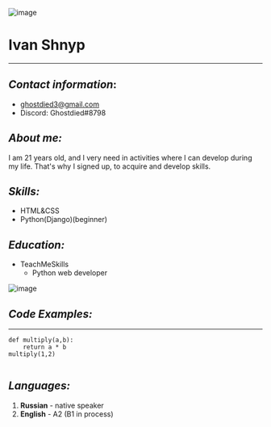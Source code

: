 
![image](https://user-images.githubusercontent.com/83667776/170893028-a4bd052d-5870-4e73-b787-5ffb617703ac.png)

# __Ivan Shnyp__
---



## _Contact information_:
*  ghostdied3@gmail.com
*  Discord: Ghostdied#8798


## _About me:_
I am 21 years old, and I very need in activities where I can develop during my life. That's why I signed up, to acquire and develop skills.


## _Skills:_
* HTML&CSS
* Python(Django)(beginner)


## _Education:_
* TeachMeSkills
    + Python web developer 

![image](https://user-images.githubusercontent.com/83667776/170891474-b19e5daf-d895-4ea2-abc0-0944c92594e9.png)


    
 
 
## _Code Examples:_
---
```
def multiply(a,b):
    return a * b
multiply(1,2)
  
   ```
 
 
## _Languages:_
 1. __Russian__ - native speaker 
 2. __English__ - A2 (B1 in process) 
